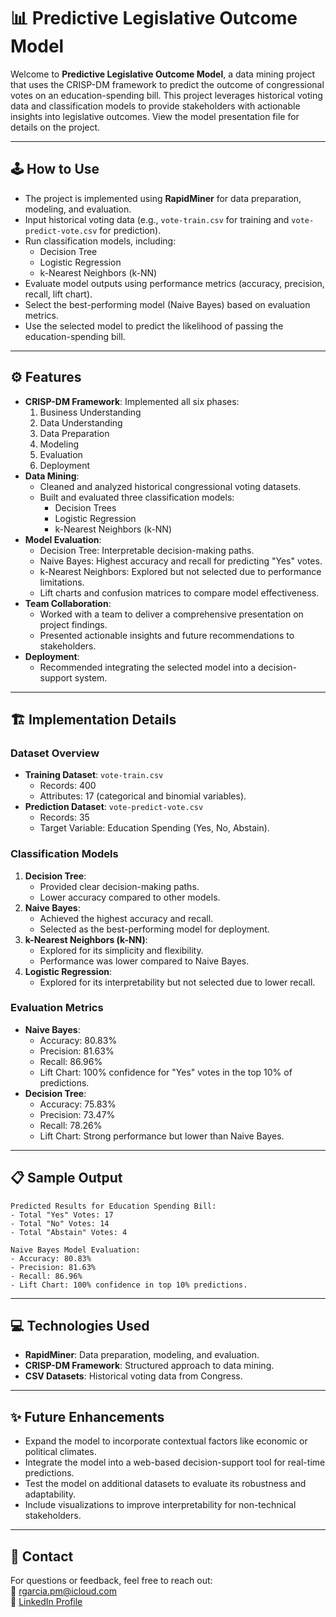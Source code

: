 # 📊 Predictive Legislative Outcome Model

Welcome to **Predictive Legislative Outcome Model**, a data mining project that uses the CRISP-DM framework to predict the outcome of congressional votes on an education-spending bill. This project leverages historical voting data and classification models to provide stakeholders with actionable insights into legislative outcomes. View the model presentation file for details on the project. 

---

## 🕹️ **How to Use**
- The project is implemented using **RapidMiner** for data preparation, modeling, and evaluation.
- Input historical voting data (e.g., `vote-train.csv` for training and `vote-predict-vote.csv` for prediction).
- Run classification models, including:
  - Decision Tree
  - Logistic Regression
  - k-Nearest Neighbors (k-NN)
- Evaluate model outputs using performance metrics (accuracy, precision, recall, lift chart).
- Select the best-performing model (Naive Bayes) based on evaluation metrics.
- Use the selected model to predict the likelihood of passing the education-spending bill.

---

## ⚙️ **Features**
- **CRISP-DM Framework**: Implemented all six phases:
  1. Business Understanding
  2. Data Understanding
  3. Data Preparation
  4. Modeling
  5. Evaluation
  6. Deployment
- **Data Mining**:
  - Cleaned and analyzed historical congressional voting datasets.
  - Built and evaluated three classification models:
    - Decision Trees
    - Logistic Regression
    - k-Nearest Neighbors (k-NN)
- **Model Evaluation**:
  - Decision Tree: Interpretable decision-making paths.
  - Naive Bayes: Highest accuracy and recall for predicting "Yes" votes.
  - k-Nearest Neighbors: Explored but not selected due to performance limitations.
  - Lift charts and confusion matrices to compare model effectiveness.
- **Team Collaboration**:
  - Worked with a team to deliver a comprehensive presentation on project findings.
  - Presented actionable insights and future recommendations to stakeholders.
- **Deployment**:
  - Recommended integrating the selected model into a decision-support system.

---

## 🏗️ **Implementation Details**
### **Dataset Overview**
- **Training Dataset**: `vote-train.csv`  
  - Records: 400  
  - Attributes: 17 (categorical and binomial variables).
- **Prediction Dataset**: `vote-predict-vote.csv`  
  - Records: 35  
  - Target Variable: Education Spending (Yes, No, Abstain).

### **Classification Models**
1. **Decision Tree**:
   - Provided clear decision-making paths.
   - Lower accuracy compared to other models.
2. **Naive Bayes**:
   - Achieved the highest accuracy and recall.
   - Selected as the best-performing model for deployment.
3. **k-Nearest Neighbors (k-NN)**:
   - Explored for its simplicity and flexibility.
   - Performance was lower compared to Naive Bayes.
4. **Logistic Regression**:
   - Explored for its interpretability but not selected due to lower recall.

### **Evaluation Metrics**
- **Naive Bayes**:
  - Accuracy: 80.83%
  - Precision: 81.63%
  - Recall: 86.96%
  - Lift Chart: 100% confidence for "Yes" votes in the top 10% of predictions.
- **Decision Tree**:
  - Accuracy: 75.83%
  - Precision: 73.47%
  - Recall: 78.26%
  - Lift Chart: Strong performance but lower than Naive Bayes.

---

## 📋 **Sample Output**
```text
Predicted Results for Education Spending Bill:
- Total "Yes" Votes: 17
- Total "No" Votes: 14
- Total "Abstain" Votes: 4

Naive Bayes Model Evaluation:
- Accuracy: 80.83%
- Precision: 81.63%
- Recall: 86.96%
- Lift Chart: 100% confidence in top 10% predictions.
```
---

## 💻 **Technologies Used**
- **RapidMiner**: Data preparation, modeling, and evaluation.  
- **CRISP-DM Framework**: Structured approach to data mining.  
- **CSV Datasets**: Historical voting data from Congress.  

---

## ✨ **Future Enhancements**
- Expand the model to incorporate contextual factors like economic or political climates.  
- Integrate the model into a web-based decision-support tool for real-time predictions.  
- Test the model on additional datasets to evaluate its robustness and adaptability.  
- Include visualizations to improve interpretability for non-technical stakeholders.  

---

## 📧 **Contact**
For questions or feedback, feel free to reach out:  
📧 [rgarcia.pm@icloud.com](mailto:rgarcia.pm@icloud.com)  
🔗 [LinkedIn Profile](https://www.linkedin.com/in/rg-garcia)  

